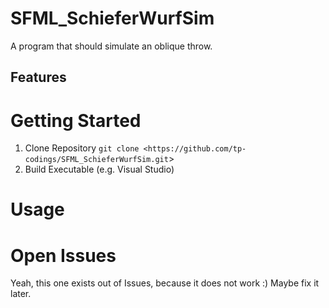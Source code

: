# SFML_SchieferWurfSim

A program that should simulate an oblique throw.

## Features

# Getting Started

1. Clone Repository
`git clone <https://github.com/tp-codings/SFML_SchieferWurfSim.git`>
2. Build Executable (e.g. Visual Studio)

# Usage

# Open Issues

Yeah, this one exists out of Issues, because it does not work :)
Maybe fix it later.
